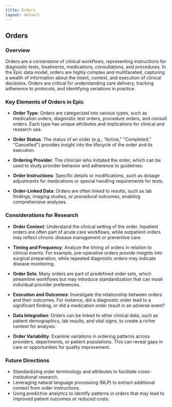 ```yaml
---
title: Orders
layout: default
---
```


## Orders

### Overview
Orders are a cornerstone of clinical workflows, representing instructions for diagnostic tests, treatments, medications, consultations, and procedures. In the Epic data model, orders are highly complex and multifaceted, capturing a wealth of information about the intent, context, and execution of clinical decisions. Orders are critical for understanding care delivery, tracking adherence to protocols, and identifying variations in practice.

### Key Elements of Orders in Epic

- **Order Type**: Orders are categorized into various types, such as medication orders, diagnostic test orders, procedure orders, and consult orders. Each type has unique attributes and implications for clinical and research use.

- **Order Status**: The status of an order (e.g., "Active," "Completed," "Cancelled") provides insight into the lifecycle of the order and its execution.

- **Ordering Provider**: The clinician who initiated the order, which can be used to study provider behavior and adherence to guidelines.

- **Order Instructions**: Specific details or modifications, such as dosage adjustments for medications or special handling requirements for tests.

- **Order-Linked Data**: Orders are often linked to results, such as lab findings, imaging studies, or procedural outcomes, enabling comprehensive analyses.

### Considerations for Research

- **Order Context**: Understand the clinical setting of the order. Inpatient orders are often part of acute care workflows, while outpatient orders may reflect chronic disease management or preventive care.

- **Timing and Frequency**: Analyze the timing of orders in relation to clinical events. For example, pre-operative orders provide insights into surgical preparation, while repeated diagnostic orders may indicate disease monitoring.

- **Order Sets**: Many orders are part of predefined order sets, which streamline workflows but may introduce standardization that can mask individual provider preferences.

- **Execution and Outcomes**: Investigate the relationship between orders and their outcomes. For instance, did a diagnostic order lead to a significant finding, or did a medication order result in an adverse event?

- **Data Integration**: Orders can be linked to other clinical data, such as patient demographics, lab results, and vital signs, to create a richer context for analysis.

- **Order Variability**: Examine variations in ordering patterns across providers, departments, or patient populations. This can reveal gaps in care or opportunities for quality improvement.


### Future Directions
- Standardizing order terminology and attributes to facilitate cross-institutional research.
- Leveraging natural language processing (NLP) to extract additional context from order instructions.
- Using predictive analytics to identify patterns in orders that may lead to improved patient outcomes or reduced costs.

<!-- order questions and responses -->
